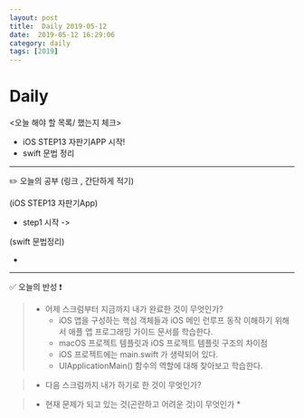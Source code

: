 ```yaml
---
layout: post
title:  Daily 2019-05-12
date:  2019-05-12 16:29:06
category: daily
tags: [2019]
---
```


# Daily

<오늘 해야 할 목록/ 했는지 체크>

- iOS STEP13 자판기APP 시작!
- swift 문법 정리

------

✏️ 오늘의 공부 (링크 , 간단하게 적기)

(iOS STEP13 자판기App)

- step1 시작 ->
> 


(swift 문법정리)

-

------

✅ 오늘의 반성 ❗️

> - 어제 스크럼부터 지금까지 내가 완료한 것이 무엇인가?
>   * iOS 앱을 구성하는 핵심 객체들과 iOS 메인 런루프 동작 이해하기 위해서 애플 앱 프로그래밍 가이드 문서를 학습한다.
>   * macOS 프로젝트 템플릿과 iOS 프로젝트 템플릿 구조의 차이점
>   * iOS 프로젝트에는 main.swift 가 생략되어 있다.
>   * UIApplicationMain() 함수의 역할에 대해 찾아보고 학습한다.

> - 다음 스크럼까지 내가 하기로 한 것이 무엇인가?

> - 현재 문제가 되고 있는 것(곤란하고 어려운 것)이 무엇인가
>   * 